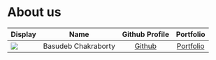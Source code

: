 # About us

Display |        Name         |              Github Profile              | Portfolio 
--------|:-------------------:|:----------------------------------------:|:---------:
![](https://via.placeholder.com/100.png?text=Photo) | Basudeb Chakraborty | [Github](https://github.com/Basudeb2005) | [Portfolio](docs/team/johndoe.md)
